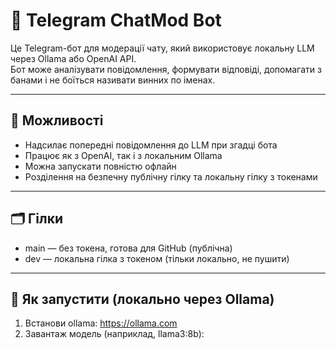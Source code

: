 # 🤖 Telegram ChatMod Bot

Це Telegram-бот для модерації чату, який використовує локальну LLM через Ollama або OpenAI API.  
Бот може аналізувати повідомлення, формувати відповіді, допомагати з банами і не боїться називати винних по іменах.

---

## 🔧 Можливості

- Надсилає попередні повідомлення до LLM при згадці бота
- Працює як з OpenAI, так і з локальним Ollama
- Можна запускати повністю офлайн
- Розділення на безпечну публічну гілку та локальну гілку з токенами

---

## 🗂️ Гілки

- main — без токена, готова для GitHub (публічна)
- dev — локальна гілка з токеном (тільки локально, не пушити)

---

## 🚀 Як запустити (локально через Ollama)

1. Встанови ollama: https://ollama.com
2. Завантаж модель (наприклад, llama3:8b):


